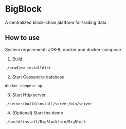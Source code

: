 # BigBlock
A centralized block-chain platform for trading data.


## How to use
System requirement: JDK-8, docker and docker-compose

1. Build
```
./gradlew installdist
```
2. Start Cassandra database
```
docker-compose up
```
3. Start Http server
```
./server/build/install/server/bin/server
```
4. (Optional) Start the demo
```
./build/install/BigBlock/bin/BigBlock
```
